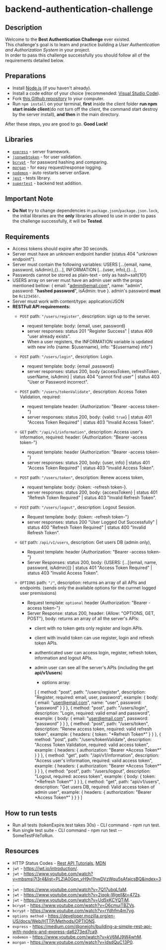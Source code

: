 # backend-authentication-challenge

## Description
Welcome to the <b>Best Authentication Challenge</b> ever existed.<br>
This challenge's goal is to learn and practice building a *User Authentication and Authorization System* in your project.<br>
In order to pass this challenge successfully you should follow all of the requirements detailed below.<br>

## Preparations
- Install [Node.js](https://nodejs.org/en/download/) (if you haven't already).
- Install a code editor of your choice (recommended: [Visual Studio Code](https://code.visualstudio.com/download)).
- Fork [this Github repository](https://github.com/suvelocity/Authentication-Challenge-TEMPLATE) to your computer.
- Run `npm install` on your terminal, **first** inside the client folder **run npm start inside client**(do not turn off the client, the command start destroy by the server install), **and then** in the main  directory.

After these steps, you are good to go. **Good Luck!**

## Libraries 
- [`express`](https://www.npmjs.com/package/express) - server framework.
- [`jsonwebtoken`](https://www.npmjs.com/package/jsonwebtoken) - for user validation.
- [`bcrypt`](https://www.npmjs.com/package/bcrypt) - for password hashing and comparing.
- [`morgan`](https://www.npmjs.com/package/morgan) - for easy request/response logging.
- [`nodemon`](https://www.npmjs.com/package/nodemon) - auto restarts server onSave. 
- [`jest`](https://www.npmjs.com/package/jest) - tests library.
- [`supertest`](https://www.npmjs.com/package/supertest) - backend test addition.

## Important Note
- **Do Not** try to change dependencies in `package.json`/`package.json.lock`, the initial libraries are the **only** libraries allowed to use in order to pass the challenge successfully, it will be **Tested**.

## Requirements
- Access tokens should expire after 30 seconds.
- Server must have an unknown endpoint handler (status 404 "unknown endpoint").
- Server must contain the following variables: USERS [...{email, name, password, isAdmin},{}...], INFORMATION [...{user, info},{}...], 
- Passwords cannot be stored as plain-text - only as hash+salt(10!)
- USERS array on server must have an admin user with the props mentioned bellow: 
{ email: "admin@email.com", name: "admin", password: "**hashed password**", isAdmin: true }. admin's password **must** be `Rc123456!`.
- Server must work with content/type: application/JSON 
- **RESTFull API requirements:**
  - `POST` path: `"/users/register"`, description: sign up to the server.
    - request template: body: {email, user, password}
    - server responses:  status 201 "Register Success" | status 409 "user already exists".
    - When a user registers, the INFORMATION variable is updated with new info {name: ${username}, info: "${username} info"} 
  - `POST` path: `"/users/login"`, description: Login.
    - request template: body: {email ,password}
    - server responses: status 200, body {accessToken, refreshToken , userName, isAdmin} | status 404 "cannot find user" | status 403 "User or Password incorrect".

  - `POST` path: `"/users/tokenValidate"`, description: Access Token Validation, required: 
    - request template header: {Authorization: "Bearer -access token-"}
    - server responses: status 200, body: {valid: `true`} | status 401 "Access Token Required" | status 403 "Invalid Access Token".

  - `GET` path: `"/api/v1/information"`, description: Access user's information, required: header: {Authorization: "Bearer -access token-"}
    - request template: header {Authorization: "Bearer -access token-"}
    - server responses: status 200, body: {user, info} | status 401 "Access Token Required" | status 403 "Invalid Access Token".
    
  - `POST` path: `"/users/token"`, description: Renew access token, 
    - request template: body: {token: -refresh token-}.
    - server responses: status 200, body: {accessToken} | status 401 "Refresh Token Required" | status 403 "Invalid Refresh Token".
  
  - `POST` path: `"/users/logout"`, description: Logout Session. 
    - Request template: body: {token: -refresh token-"}
    - server responses: status 200 "User Logged Out Successfully" | status 400 "Refresh Token Required" | status 400 "Invalid Refresh Token".

  - `GET` path: `/api/v1/users`, description: Get users DB (admin only), 
    - Request template: header {Authorization: "Bearer -access token-"}
    - Server Responses: status 200, body: {USERS: [...[{email, name, password, isAdmin}]} | status 401 "Access Token Required" | status 403 "Invalid Access Token".

  - `OPTIONS` path: `"/"`, description: returns an array of all APIs and endpoints. (sends only the available options for the currnet logged user premissions)
    - Request template: `optional` header {Authorization: "Bearer -access token-"}
    - Server Response: status 200, header: {Allow: "OPTIONS, GET, POST"},
    body: returns an array of all the server's APIs:
      - client with no token gets only register and login APIs. 
      - client with invalid token can use register, login and refresh token APIs.
      - authenticated user can access login, register, refresh token, information and logout APIs.
      - admin user can see all the server's APIs (including the get **api/v1/users**)
        - options array:
        
        [
    { method: "post", path: "/users/register", description: "Register, required: email, user, password", example: { body: { email: "user@email.com", name: "user", password: "password" } } },
    { method: "post", path: "/users/login", description: "Login, required: valid email and password", example: { body: { email: "user@email.com", password: "password" } } },
    { method: "post", path: "/users/token", description: "Renew access token, required: valid refresh token", example: { headers: { token: "\*Refresh Token\*" } } },
    { method: "post", path: "/users/tokenValidate", description: "Access Token Validation, required: valid access token", example: { headers: { authorization: "Bearer \*Access Token\*" } } },
    { method: "get", path: "/api/v1/information", description: "Access user's information, required: valid access token", example: { headers: { authorization: "Bearer \*Access Token\*" } } },
    { method: "post", path: "/users/logout", description: "Logout, required: access token", example: { body: { token: "\*Refresh Token\*" } } },
    { method: "get", path: "api/v1/users", description: "Get users DB, required: Valid access token of admin user", example: { headers: { authorization: "Bearer \*Access Token\*" } } }
  ]
## How to run tests
- Run all tests (tokenExpire.test takes 30s) - CLI command - npm run test.
- Run single test suite -  CLI command - npm run test -- SomeTestFileToRun.

## Resources
- HTTP Status Codes - [Rest API Tutorials](https://www.restapitutorial.com/httpstatuscodes.html), [MDN](https://developer.mozilla.org/en-US/docs/Web/HTTP/Status)
- `jwt` - https://jwt.io/introduction/.
- `jwt` - https://www.youtube.com/watch?v=mbsmsi7l3r4&list=PLZlA0Gpn_vH9yI1hwDVzWqu5sAfajcsBQ&index=3.
- `jwt` - https://www.youtube.com/watch?v=7Q17ubqLfaM.
- `jwt` - https://www.youtube.com/watch?v=2jqok-WgelI&t=472s.
- `jwt` - https://www.youtube.com/watch?v=Ud5xKCYQTjM.
- `bcrypt` - https://www.youtube.com/watch?v=O6cmuiTBZVs.
- `bcrypt` - https://www.youtube.com/watch?v=rYdhfm4m7yg.
- `options method` - https://developer.mozilla.org/en-US/docs/Web/HTTP/Methods/OPTIONS.
- `express` - https://medium.com/@onejohi/building-a-simple-rest-api-with-nodejs-and-express-da6273ed7ca9.
- `nodemon` - https://www.youtube.com/watch?v=kV6MJ9W4whM.
- `morgan` - https://www.youtube.com/watch?v=IdsdQuC13P0.

